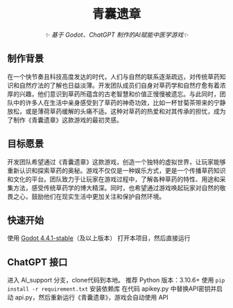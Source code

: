 
<div align="center">

# 青囊遗章

_✨ 基于 Godot、ChatGPT 制作的AI赋能中医学游戏✨_  


</div>

<p align="center">
  
</p>

## 制作背景
在一个快节奏且科技高度发达的时代，人们与自然的联系逐渐疏远，对传统草药知识和自然疗法的了解也日益淡薄。开发团队成员们自身对草药学和自然疗愈有着浓厚的兴趣，他们意识到草药所蕴含的古老智慧和价值正慢慢被遗忘。与此同时，团队中的许多人在生活中亲身感受到了草药的神奇功效，比如一杯甘菊茶带来的宁静放松，或是薄荷草药缓解的头痛不适。这种对草药的热爱和对其传承的担忧，成为了制作《青囊遗章》这款游戏的最初灵感。

## 目标愿景
开发团队希望通过《青囊遗章》这款游戏，创造一个独特的虚拟世界，让玩家能够重新认识和探索草药的奥秘。游戏不仅仅是一种娱乐方式，更是一个传播草药知识和文化的平台。团队致力于让玩家在游戏过程中，了解各种草药的特性、用途和采集方法，感受传统草药学的博大精深。同时，也希望通过游戏唤起玩家对自然的敬畏之心，鼓励他们在现实生活中更加关注和保护自然环境。

## 快速开始
使用 [Godot 4.4.1-stable](https://godotengine.org/download/windows/)（及以上版本） 打开本项目，然后直接运行

## ChatGPT 接口
进入 AI_support 分支，clone代码到本地。
推荐 Python 版本：3.10.6+
使用 `pip install -r requirement.txt` 安装依赖库
在代码 apikey.py 中替换API密钥并启动 api.py，然后重新运行《青囊遗章》，游戏会自动使用 API